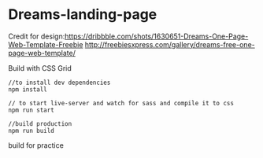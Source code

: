 # Dreams-landing-page

Credit for design:https://dribbble.com/shots/1630651-Dreams-One-Page-Web-Template-Freebie
http://freebiesxpress.com/gallery/dreams-free-one-page-web-template/

Build with CSS Grid

    //to install dev dependencies
    npm install 
    
    // to start live-server and watch for sass and compile it to css
    npm run start 
    
    //build production
    npm run build 

build for practice
